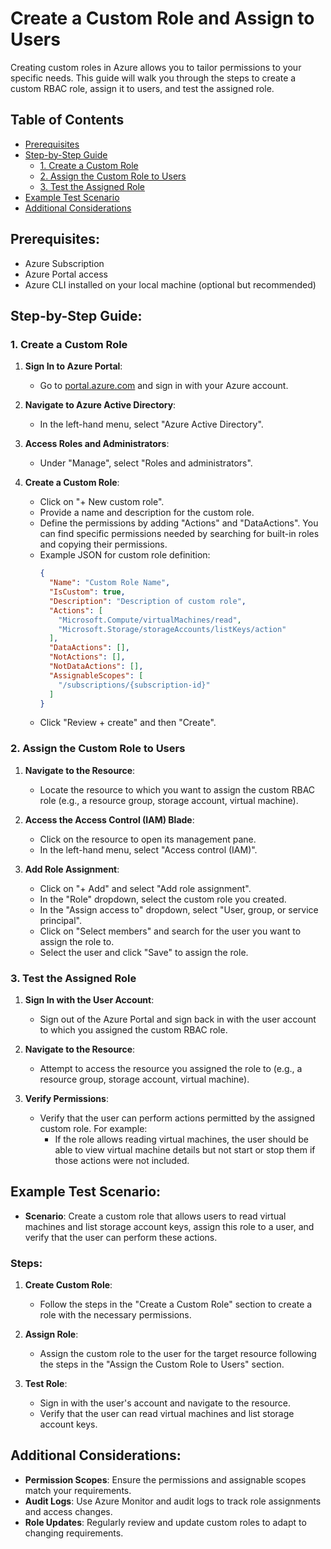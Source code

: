 # Create a Custom Role and Assign to Users

Creating custom roles in Azure allows you to tailor permissions to your specific needs. This guide will walk you through the steps to create a custom RBAC role, assign it to users, and test the assigned role.

## Table of Contents
- [Prerequisites](#prerequisites)
- [Step-by-Step Guide](#step-by-step-guide)
  - [1. Create a Custom Role](#1-create-a-custom-role)
  - [2. Assign the Custom Role to Users](#2-assign-the-custom-role-to-users)
  - [3. Test the Assigned Role](#3-test-the-assigned-role)
- [Example Test Scenario](#example-test-scenario)
- [Additional Considerations](#additional-considerations)

## Prerequisites:
- Azure Subscription
- Azure Portal access
- Azure CLI installed on your local machine (optional but recommended)

## Step-by-Step Guide:

### 1. Create a Custom Role

1. **Sign In to Azure Portal**:
   - Go to [portal.azure.com](https://portal.azure.com/) and sign in with your Azure account.

2. **Navigate to Azure Active Directory**:
   - In the left-hand menu, select "Azure Active Directory".

3. **Access Roles and Administrators**:
   - Under "Manage", select "Roles and administrators".

4. **Create a Custom Role**:
   - Click on "+ New custom role".
   - Provide a name and description for the custom role.
   - Define the permissions by adding "Actions" and "DataActions". You can find specific permissions needed by searching for built-in roles and copying their permissions.
   - Example JSON for custom role definition:
     ```json
     {
       "Name": "Custom Role Name",
       "IsCustom": true,
       "Description": "Description of custom role",
       "Actions": [
         "Microsoft.Compute/virtualMachines/read",
         "Microsoft.Storage/storageAccounts/listKeys/action"
       ],
       "DataActions": [],
       "NotActions": [],
       "NotDataActions": [],
       "AssignableScopes": [
         "/subscriptions/{subscription-id}"
       ]
     }
     ```
   - Click "Review + create" and then "Create".

### 2. Assign the Custom Role to Users

1. **Navigate to the Resource**:
   - Locate the resource to which you want to assign the custom RBAC role (e.g., a resource group, storage account, virtual machine).

2. **Access the Access Control (IAM) Blade**:
   - Click on the resource to open its management pane.
   - In the left-hand menu, select "Access control (IAM)".

3. **Add Role Assignment**:
   - Click on "+ Add" and select "Add role assignment".
   - In the "Role" dropdown, select the custom role you created.
   - In the "Assign access to" dropdown, select "User, group, or service principal".
   - Click on "Select members" and search for the user you want to assign the role to.
   - Select the user and click "Save" to assign the role.

### 3. Test the Assigned Role

1. **Sign In with the User Account**:
   - Sign out of the Azure Portal and sign back in with the user account to which you assigned the custom RBAC role.

2. **Navigate to the Resource**:
   - Attempt to access the resource you assigned the role to (e.g., a resource group, storage account, virtual machine).

3. **Verify Permissions**:
   - Verify that the user can perform actions permitted by the assigned custom role. For example:
     - If the role allows reading virtual machines, the user should be able to view virtual machine details but not start or stop them if those actions were not included.

## Example Test Scenario:

- **Scenario**: Create a custom role that allows users to read virtual machines and list storage account keys, assign this role to a user, and verify that the user can perform these actions.

### Steps:

1. **Create Custom Role**:
   - Follow the steps in the "Create a Custom Role" section to create a role with the necessary permissions.

2. **Assign Role**:
   - Assign the custom role to the user for the target resource following the steps in the "Assign the Custom Role to Users" section.

3. **Test Role**:
   - Sign in with the user's account and navigate to the resource.
   - Verify that the user can read virtual machines and list storage account keys.

## Additional Considerations:

- **Permission Scopes**: Ensure the permissions and assignable scopes match your requirements.
- **Audit Logs**: Use Azure Monitor and audit logs to track role assignments and access changes.
- **Role Updates**: Regularly review and update custom roles to adapt to changing requirements.
